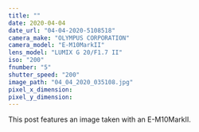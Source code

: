 ```yaml
---
title: ""
date: 2020-04-04
date_url: "04-04-2020-5108518"
camera_make: "OLYMPUS CORPORATION"
camera_model: "E-M10MarkII"
lens_model: "LUMIX G 20/F1.7 II"
iso: "200"
fnumber: "5"
shutter_speed: "200"
image_path: "04_04_2020_035108.jpg"
pixel_x_dimension: 
pixel_y_dimension: 
---
```


This post features an image taken with an E-M10MarkII.